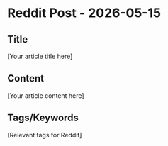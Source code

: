 # Reddit Post - 2026-05-15

## Title
[Your article title here]

## Content
[Your article content here]

## Tags/Keywords
[Relevant tags for Reddit]
